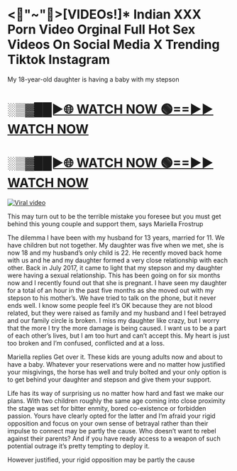 # <🍁"~"🍁>[VIDEOs!]* Indian XXX Porn Video Orginal Full Hot Sex Videos On Social Media X Trending Tiktok Instagram


My 18-year-old daughter is having a baby with my stepson

<h1><a href="https://happiness-bro.blogspot.com/2024/12/refhttpsviralvideotrending.html" rel="nofollow">░▒▓██►🌐 WATCH NOW 🟢==►► WATCH NOW</a></h1>




<h1><a href="https://happiness-bro.blogspot.com/2024/12/refhttpsviralvideotrending.html" rel="nofollow">░▒▓██►🌐 WATCH NOW 🟢==►► WATCH NOW</a></h1>




<p><a href="https://happiness-bro.blogspot.com/2024/12/refhttpsviralvideotrending.html" rel="nofollow"><img src="https://i.imgur.com/dJHk4Zq.gif" alt="Viral video"></a></p>

This may turn out to be the terrible mistake you foresee but you must get behind this young couple and support them, says Mariella Frostrup

The dilemma I have been with my husband for 13 years, married for 11. We have children but not together. My daughter was five when we met, she is now 18 and my husband’s only child is 22. He recently moved back home with us and he and my daughter formed a very close relationship with each other. Back in July 2017, it came to light that my stepson and my daughter were having a sexual relationship. This has been going on for six months now and I recently found out that she is pregnant. I have seen my daughter for a total of an hour in the past five months as she moved out with my stepson to his mother’s. We have tried to talk on the phone, but it never ends well. I know some people feel it’s OK because they are not blood related, but they were raised as family and my husband and I feel betrayed and our family circle is broken. I miss my daughter like crazy, but I worry that the more I try the more damage is being caused. I want us to be a part of each other’s lives, but I am too hurt and can’t accept this. My heart is just too broken and I’m confused, conflicted and at a loss.

Mariella replies Get over it. These kids are young adults now and about to have a baby. Whatever your reservations were and no matter how justified your misgivings, the horse has well and truly bolted and your only option is to get behind your daughter and stepson and give them your support.

Life has its way of surprising us no matter how hard and fast we make our plans. With two children roughly the same age coming into close proximity the stage was set for bitter enmity, bored co-existence or forbidden passion. Yours have clearly opted for the latter and I’m afraid your rigid opposition and focus on your own sense of betrayal rather than their impulse to connect may be partly the cause. Who doesn’t want to rebel against their parents? And if you have ready access to a weapon of such potential outrage it’s pretty tempting to deploy it.

However justified, your rigid opposition may be partly the cause




